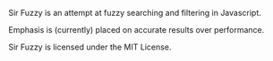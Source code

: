 Sir Fuzzy is an attempt at fuzzy searching and filtering in Javascript.

Emphasis is (currently) placed on accurate results over performance.

Sir Fuzzy is licensed under the MIT License.
